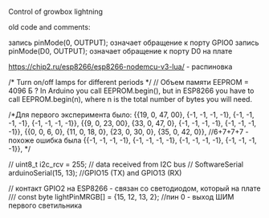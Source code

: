 Control of growbox lightning


old code and comments:

запись pinMode(0, OUTPUT); означает обращение к порту GPIO0
запись pinMode(D0, OUTPUT); означает обращение к порту D0 на плате


https://chip2.ru/esp8266/esp8266-nodemcu-v3-lua/ - распиновка

/* Turn on/off lamps for different periods
 */
// Объем памяти EEPROM = 4096 Б ? In Arduino you call EEPROM.begin(), but in ESP8266 you have to call EEPROM.begin(n), where n is the total number of bytes you will need.


/*Для первого эксперимента было:
{{19, 0, 47, 00}, {-1, -1, -1, -1}, {-1, -1, -1, -1}, {-1, -1, -1, -1}},
    {{9, 0, 23, 00}, {33, 0, 47, 0}, {-1, -1, -1, -1}, {-1, -1, -1, -1}},
    {{0, 0, 6, 0}, {11, 0, 18, 0}, {23, 0, 30, 0}, {35, 0, 42, 0}}, //6+7+7+7 - похоже ошибка была
    {{-1, -1, -1, -1}, {-1, -1, -1, -1}, {-1, -1, -1, -1}, {-1, -1, -1, -1}},
*/

// uint8_t i2c_rcv = 255; // data received from I2C bus
// SoftwareSerial arduinoSerial(15, 13); //GPIO15 (TX) and GPIO13 (RX)

// контакт GPIO2 на ESP8266  - cвязан со светодиодом, который на плате
/// const byte lightPinMRGB[] = {15, 12, 13, 2}; //пин 0 - выход ШИМ первого светильника

